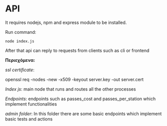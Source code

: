 # API


It requires nodejs, npm and express module to be installed.

Run command: 

`node index.js`

After that api can reply to requests from clients such as cli or frontend  

**Περιεχόμενα:**

*ssl certificate*:

openssl req -nodes -new -x509 -keyout server.key -out server.cert

*Index js*:
main node that runs and routes all the other processes

*Endpoints*:
endpoints such as passes_cost and passes_per_station which implement functionalities

*admin folder*:
In this folder there are some basic endpoints which implement basic tests and actions

